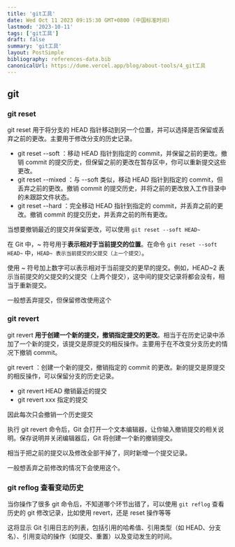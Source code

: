 ```yaml
---
title: 'git工具'
date: Wed Oct 11 2023 09:15:30 GMT+0800 (中国标准时间)
lastmod: '2023-10-11'
tags: ['git工具']
draft: false
summary: 'git工具'
layout: PostSimple
bibliography: references-data.bib
canonicalUrl: https://dume.vercel.app/blog/about-tools/4_git工具
---
```


## git

### git reset

git reset 用于将分支的 HEAD 指针移动到另一个位置，并可以选择是否保留或丢弃之前的更改。主要用于修改分支的历史记录。

- git reset --soft <commit>：移动 HEAD 指针到指定的 commit，并保留之前的更改。撤销 commit 的提交历史，但保留之前的更改在暂存区中，你可以重新提交这些更改。
- git reset --mixed <commit>：与 --soft 类似，移动 HEAD 指针到指定的 commit，但丢弃之前的更改。撤销 commit 的提交历史，并将之前的更改放入工作目录中的未跟踪文件状态。
- git reset --hard <commit>：完全移动 HEAD 指针到指定的 commit，并丢弃之前的更改。撤销 commit 的提交历史，并丢弃之前的所有更改。

当想要撤销最近的提交并保留更改，可以使用 `git reset --soft HEAD~`

在 Git 中，~ 符号用于**表示相对于当前提交的位置**。在命令 `git reset --soft HEAD~` 中，`HEAD~ 表示当前提交的父提交（上一个提交）`。

使用 ~ 符号加上数字可以表示相对于当前提交的更早的提交。例如，HEAD~2 表示当前提交的父提交的父提交（上两个提交），这中间的提交记录将都会没有，相当于重新提交。

一般想丢弃提交，但保留修改使用这个

### git revert

git revert **用于创建一个新的提交，撤销指定提交的更改**。相当于在历史记录中添加了一个新的提交，该提交是原提交的相反操作。主要用于在不改变分支历史的情况下撤销 commit。

git revert <commit>：创建一个新的提交，撤销指定的 commit 的更改。新的提交是原提交的相反操作，可以保留分支的历史记录。

- git revert HEAD 撤销最近的提交
- git revert xxx 指定的提交

因此每次只会撤销一个历史提交

执行 git revert 命令后，Git 会打开一个文本编辑器，让你输入撤销提交的相关说明。保存说明并关闭编辑器后，Git 将创建一个新的撤销提交。

相当于把之前的提交以及修改全部干掉了，同时新增一个提交记录。

一般想丢弃之前修改的情况下会使用这个。

### git reflog 查看变动历史

当你操作了很多 git 命令后，不知道哪个环节出错了，可以使用 `git reflog` 查看历史的 git 修改记录，比如使用 revert，还是 reset 操作等等

这将显示 Git 引用日志的列表，包括引用的哈希值、引用类型（如 HEAD、分支名）、引用变动的操作（如提交、重置）以及变动发生的时间。
